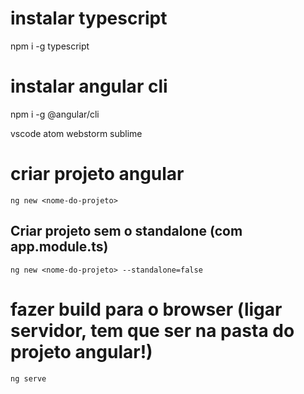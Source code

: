 # instalar typescript

npm i -g typescript

# instalar angular cli
npm i -g @angular/cli

vscode
atom
webstorm
sublime

# criar projeto angular
`ng new <nome-do-projeto>`

## Criar projeto sem o standalone (com app.module.ts)
`ng new <nome-do-projeto> --standalone=false`

# fazer build para o browser (ligar servidor, tem que ser na pasta do projeto angular!)
`ng serve`
